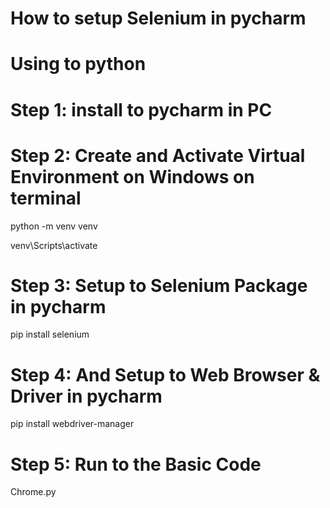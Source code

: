 # How to setup Selenium in pycharm 
# Using to python
# Step 1: install to pycharm in PC
# Step 2: Create and Activate Virtual Environment on Windows on terminal
python -m venv venv 

venv\Scripts\activate
# Step 3: Setup to Selenium Package in pycharm
pip install selenium
# Step 4: And Setup to Web Browser & Driver in pycharm
pip install webdriver-manager
# Step 5: Run to the Basic Code
Chrome.py
